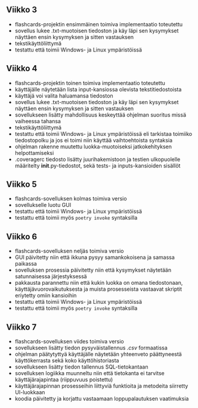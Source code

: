## Viikko 3

- flashcards-projektin ensimmäinen toimiva implementaatio toteutettu
- sovellus lukee .txt-muotoisen tiedoston ja käy läpi sen kysymykset näyttäen ensin kysymyksen ja sitten vastauksen
- tekstikäyttöliittymä
- testattu että toimii Windows- ja Linux ympäristöissä 

## Viikko 4

- flashcards-projektin toinen toimiva implementaatio toteutettu
- käyttäjälle näytetään lista input-kansiossa olevista tekstitiedostoista
- käyttäjä voi valita haluamansa tiedoston
- sovellus lukee .txt-muotoisen tiedoston ja käy läpi sen kysymykset näyttäen ensin kysymyksen ja sitten vastauksen
- sovellukseen lisätty mahdollisuus keskeyttää ohjelman suoritus missä vaiheessa tahansa
- tekstikäyttöliittymä
- testattu että toimii Windows- ja Linux ympäristöissä eli tarkistaa toimiiko tiedostopolku ja jos ei toimi niin käyttää vaihtoehtoista syntaksia
- ohjelman rakenne muutettu luokka-muotoiseksi jatkokehityksen helpottamiseksi
- .coveragerc tiedosto lisätty juurihakemistoon ja testien ulkopuolelle määritelty __init__.py-tiedostot, sekä tests- ja inputs-kansioiden sisällöt


## Viikko 5

- flashcards-sovelluksen kolmas toimiva versio
- sovellukselle luotu GUI
- testattu että toimii Windows- ja Linux ympäristöissä 
- testattu että toimii myös `poetry invoke` syntaksilla

## Viikko 6

- flashcards-sovelluksen neljäs toimiva versio
- GUI päivitetty niin että ikkuna pysyy samankokoisena ja samassa paikassa
- sovelluksen prosessia päivitetty niin että kysymykset näytetään satunnaisessa järjestyksessä
- pakkausta parannettu niin että kukin luokka on omana tiedostonaan, käyttäjävuorovaikutuksesta ja muista prosesseista vastaavat skriptit eriytetty omiin kansioihin 
- testattu että toimii Windows- ja Linux ympäristöissä 
- testattu että toimii myös `poetry invoke` syntaksilla

## Viikko 7
- flashcards-sovelluksen viides toimiva versio
- sovellukseen lisätty tiedon pysyväistallennus _.csv_ formaatissa
- ohjelman päätytyttyä käyttäjälle näytetään yhteenveto päättyneestä käyttökerrasta sekä koko käyttöhistoriasta
- sovellukseen lisätty tiedon tallennus SQL-tietokantaan
- sovelluksen logiikka muunneltu niin että tietokanta ei tarvitse käyttäjärajapintaa (riippuvuus poistettu)
- käyttäjärajapinnan prosesseihin liittyviä funktioita ja metodeita siirretty UI-luokkaan
- koodia päivitetty ja korjattu vastaamaan loppupalautuksen vaatimuksia

